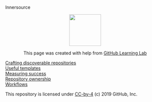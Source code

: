 <p style="left"><frame width="50" eight="50" text="bold" bg="green">Innersource</p>

<p align="center"><img width="100" src="https://lab.github.com/public/images/avatar.png"></p>

<p align="center">This page was created with help from <a href="https://lab.github.com/">GitHub Learning Lab</a></p>

[Crafting discoverable repositories](discoverable/)<br>
[Useful templates](templates/)<br>
[Measuring success](metrics/)<br>
[Repository ownership](repo-ownership/)<br>
[Workflows](workflows/)

This repository is licensed under [CC-by-4](../LICENSE) (c) 2019 GitHub, Inc.
